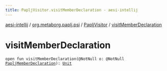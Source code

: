 ```yaml
---
title: PapljVisitor.visitMemberDeclaration - aesi-intellij
---
```


[aesi-intellij](../../index.html) / [org.metaborg.paplj.psi](../index.html) / [PapljVisitor](index.html) / [visitMemberDeclaration](.)

# visitMemberDeclaration

`open fun visitMemberDeclaration(@NotNull o: @NotNull `[`PapljMemberDeclaration`](../-paplj-member-declaration/index.html)`): `[`Unit`](https://kotlinlang.org/api/latest/jvm/stdlib/kotlin/-unit/index.html)